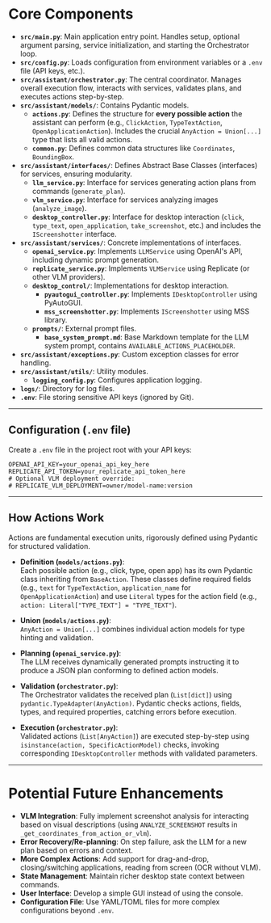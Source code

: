 # Core Components

- **`src/main.py`**: Main application entry point. Handles setup, optional argument parsing, service initialization, and starting the Orchestrator loop.
- **`src/config.py`**: Loads configuration from environment variables or a `.env` file (API keys, etc.).
- **`src/assistant/orchestrator.py`**: The central coordinator. Manages overall execution flow, interacts with services, validates plans, and executes actions step-by-step.
- **`src/assistant/models/`**: Contains Pydantic models.
  - **`actions.py`**: Defines the structure for **every possible action** the assistant can perform (e.g., `ClickAction`, `TypeTextAction`, `OpenApplicationAction`). Includes the crucial `AnyAction = Union[...]` type that lists all valid actions.
  - **`common.py`**: Defines common data structures like `Coordinates`, `BoundingBox`.
- **`src/assistant/interfaces/`**: Defines Abstract Base Classes (interfaces) for services, ensuring modularity.
  - **`llm_service.py`**: Interface for services generating action plans from commands (`generate_plan`).
  - **`vlm_service.py`**: Interface for services analyzing images (`analyze_image`).
  - **`desktop_controller.py`**: Interface for desktop interaction (`click`, `type_text`, `open_application`, `take_screenshot`, etc.) and includes the `IScreenshotter` interface.
- **`src/assistant/services/`**: Concrete implementations of interfaces.
  - **`openai_service.py`**: Implements `LLMService` using OpenAI's API, including dynamic prompt generation.
  - **`replicate_service.py`**: Implements `VLMService` using Replicate (or other VLM providers).
  - **`desktop_control/`**: Implementations for desktop interaction.
    - **`pyautogui_controller.py`**: Implements `IDesktopController` using PyAutoGUI.
    - **`mss_screenshotter.py`**: Implements `IScreenshotter` using MSS library.
  - **`prompts/`**: External prompt files.
    - **`base_system_prompt.md`**: Base Markdown template for the LLM system prompt, contains `AVAILABLE_ACTIONS_PLACEHOLDER`.
- **`src/assistant/exceptions.py`**: Custom exception classes for error handling.
- **`src/assistant/utils/`**: Utility modules.
  - **`logging_config.py`**: Configures application logging.
- **`logs/`**: Directory for log files.
- **`.env`**: File storing sensitive API keys (ignored by Git).

---

## Configuration (`.env` file)

Create a `.env` file in the project root with your API keys:

```dotenv
OPENAI_API_KEY=your_openai_api_key_here
REPLICATE_API_TOKEN=your_replicate_api_token_here
# Optional VLM deployment override:
# REPLICATE_VLM_DEPLOYMENT=owner/model-name:version
```

---

## How Actions Work

Actions are fundamental execution units, rigorously defined using Pydantic for structured validation.

- **Definition (`models/actions.py`)**:  
  Each possible action (e.g., click, type, open app) has its own Pydantic class inheriting from `BaseAction`. These classes define required fields (e.g., `text` for `TypeTextAction`, `application_name` for `OpenApplicationAction`) and use `Literal` types for the action field (e.g., `action: Literal["TYPE_TEXT"] = "TYPE_TEXT"`).

- **Union (`models/actions.py`)**:  
  `AnyAction = Union[...]` combines individual action models for type hinting and validation.

- **Planning (`openai_service.py`)**:  
  The LLM receives dynamically generated prompts instructing it to produce a JSON plan conforming to defined action models.

- **Validation (`orchestrator.py`)**:  
  The Orchestrator validates the received plan (`List[dict]`) using `pydantic.TypeAdapter(AnyAction)`. Pydantic checks actions, fields, types, and required properties, catching errors before execution.

- **Execution (`orchestrator.py`)**:  
  Validated actions (`List[AnyAction]`) are executed step-by-step using `isinstance(action, SpecificActionModel)` checks, invoking corresponding `IDesktopController` methods with validated parameters.

---


# Potential Future Enhancements

- **VLM Integration**: Fully implement screenshot analysis for interacting based on visual descriptions (using `ANALYZE_SCREENSHOT` results in `_get_coordinates_from_action_or_vlm`).
- **Error Recovery/Re-planning**: On step failure, ask the LLM for a new plan based on errors and context.
- **More Complex Actions**: Add support for drag-and-drop, closing/switching applications, reading from screen (OCR without VLM).
- **State Management**: Maintain richer desktop state context between commands.
- **User Interface**: Develop a simple GUI instead of using the console.
- **Configuration File**: Use YAML/TOML files for more complex configurations beyond `.env`.
